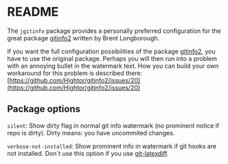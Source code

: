 # README

The `jgitinfo` package provides a personally preferred configuration for the great package [gitinfo2](https://ctan.org/pkg/gitinfo2) written by Brent Longborough.

If you want the full configuration possibilities of the package [gitinfo2](https://ctan.org/pkg/gitinfo2), you have to use the original package.
Perhaps you will then run into a problem with an annoying bullet in the watermark text.
How you can build your own workaround for this problem is described there: [https://github.com/Hightor/gitinfo2/issues/20](https://github.com/Hightor/gitinfo2/issues/20)

## Package options

`silent`:
Show dirty flag in normal git info watermark (no prominent notice if repo is dirty). Dirty means: you have uncommited changes.

`verbose-not-installed`:
Show prominent info in watermark if git hooks are not installed. Don´t use this option if you use [git-latexdiff](https://gitlab.com/git-latexdiff/git-latexdiff).

